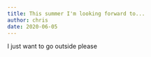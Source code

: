 ```yaml
---
title: This summer I'm looking forward to...
author: chris
date: 2020-06-05
---
```


I just want to go outside please
